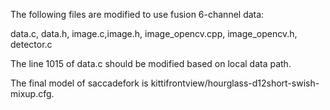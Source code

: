 The following files are modified to use fusion 6-channel data:

data.c, data.h, image.c,image.h, image_opencv.cpp, image_opencv.h, detector.c

The line 1015 of data.c should be modified based on local data path.


The final model of saccadefork is kittifrontview/hourglass-d12short-swish-mixup.cfg.
